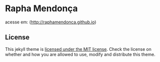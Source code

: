 # Rapha Mendonça

acesse em: (http://raphamendonca.github.io)


## License
This jekyll theme is [licensed under the MIT license](https://github.com/Trybnetic/minimalist/blob/master/LICENSE.txt). Check the license on whether and how you are allowed to use, modify and distribute this theme.
